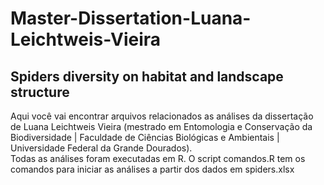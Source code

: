 # Master-Dissertation-Luana-Leichtweis-Vieira
## Spiders diversity on habitat and landscape structure 
Aqui você vai encontrar arquivos relacionados as análises da dissertação de Luana Leichtweis Vieira (mestrado em Entomologia e Conservação da Biodiversidade | Faculdade de Ciências Biológicas e Ambientais | Universidade Federal da Grande Dourados).  
Todas as análises foram executadas em R. O script comandos.R tem os comandos para iniciar as análises a partir dos dados em spiders.xlsx

